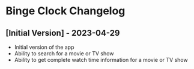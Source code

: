 # Binge Clock Changelog

## [Initial Version] - 2023-04-29

- Initial version of the app
- Ability to search for a movie or TV show
- Ability to get complete watch time information for a movie or TV show
